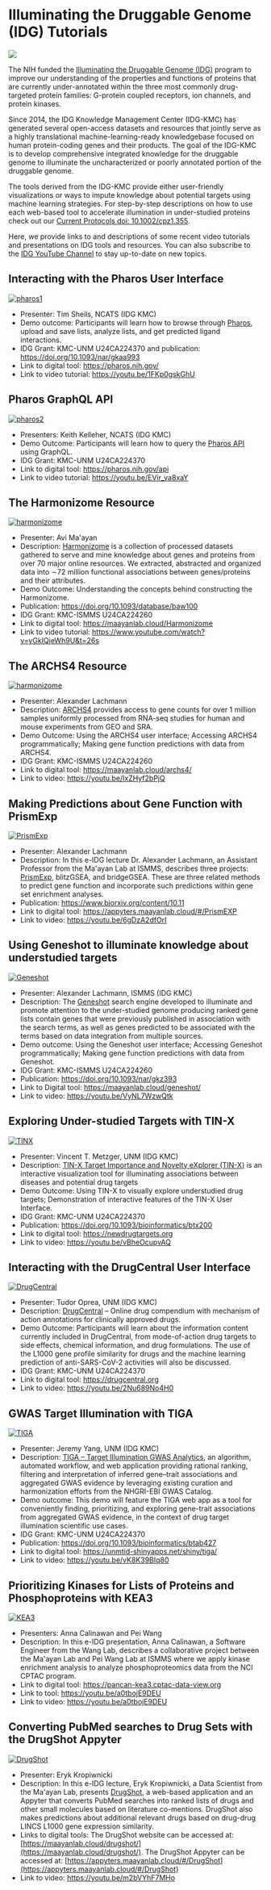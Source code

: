 # Illuminating the Druggable Genome (IDG) Tutorials

![](../images/IDG_Logo.png)

The NIH funded the [Illuminating the Druggable Genome (IDG)](https://druggablegenome.net/) program to improve our understanding of the properties and functions of proteins that are currently under-annotated within the three most commonly drug-targeted protein families: G-protein coupled receptors, ion channels, and protein kinases. 

Since 2014, the IDG Knowledge Management Center (IDG-KMC) has generated several open-access datasets and resources that jointly serve as a highly translational machine-learning-ready knowledgebase focused on human protein-coding genes and their products. The goal of the IDG-KMC is to develop comprehensive integrated knowledge for the druggable genome to illuminate the uncharacterized or poorly annotated portion of the druggable genome. 

The tools derived from the IDG-KMC provide either user-friendly visualizations or ways to impute knowledge about potential targets using machine learning strategies. For step-by-step descriptions on how to use each web-based tool to accelerate illumination in under-studied proteins check out our [Current Protocols doi: 10.1002/cpz1.355](https://currentprotocols.onlinelibrary.wiley.com/doi/10.1002/cpz1.355).


Here, we provide links to and descriptions of some recent video tutorials and presentations on IDG tools and resources. You can also subscribe to the [IDG YouTube Channel](https://www.youtube.com/c/DruggableGenomeIDG/videos) to stay up-to-date on new topics.  

## Interacting with the Pharos User Interface

[![pharos1](../images/IDGPharosYT_1.png)](https://youtu.be/1FKp0gskGhU)

* Presenter: Tim Sheils, NCATS (IDG KMC)
* Demo outcome: Participants will learn how to browse through [Pharos](https://pharos.nih.gov/), upload and save lists, analyze lists, and get predicted ligand interactions. 
* IDG Grant: KMC-UNM U24CA224370 and publication: https://doi.org/10.1093/nar/gkaa993
* Link to digital tool: <https://pharos.nih.gov/>
* Link to video tutorial: <https://youtu.be/1FKp0gskGhU> 

## Pharos GraphQL API

[![pharos2](../images/IDGPharosYT_2.png)](https://youtu.be/EVir_va8xaY)

* Presenters: Keith Kelleher, NCATS (IDG KMC) 
* Demo Outcome: Participants will learn how to query the [Pharos API](https://pharos.nih.gov/api) using GraphQL. 
* IDG Grant: KMC-UNM U24CA224370 
* Link to digital tool: <https://pharos.nih.gov/api>
* Link to video tutorial: <https://youtu.be/EVir_va8xaY>

## The Harmonizome Resource

[![harmonizome](../images/harmonizome-YT-1.png)](https://www.youtube.com/watch?v=yGkIQjeWh9U&t=26s)

* Presenter: Avi Ma'ayan
* Description: [Harmonizome](https://maayanlab.cloud/Harmonizome) is a collection of processed datasets gathered to serve and mine knowledge about genes and proteins from over 70 major online resources. We extracted, abstracted and organized data into ∼72 million functional associations between genes/proteins and their attributes. 
* Demo Outcome: Understanding the concepts behind constructing the Harmonizome. 
* Publication: <https://doi.org/10.1093/database/baw100>
* IDG Grant: KMC-ISMMS U24CA224260
* Link to digital tool: <https://maayanlab.cloud/Harmonizome>
* Link to video tutorial: <https://www.youtube.com/watch?v=yGkIQjeWh9U&t=26s>


## The ARCHS4 Resource

[![harmonizome](../images/ARCHS4-YT-1.png)](https://youtu.be/IxZHyf2bPjQ)

* Presenter: Alexander Lachmann
* Description: [ARCHS4](https://maayanlab.cloud/archs4/) provides access to gene counts for over 1 million samples uniformly processed from RNA-seq studies for human and mouse experiments from GEO and SRA. 
* Demo Outcome: Using the ARCHS4 user interface; Accessing ARCHS4 programmatically; Making gene function predictions with data from ARCHS4. 
* IDG Grant: KMC-ISMMS U24CA224260
* Link to digital tool: <https://maayanlab.cloud/archs4/>
* Link to video: <https://youtu.be/IxZHyf2bPjQ>

## Making Predictions about Gene Function with PrismExp

[![PrismExp](../images/PrismExp-YT-1.png)](https://youtu.be/6gDzA2dfOrI)

* Presenter: Alexander Lachmann
* Description: In this e-IDG lecture Dr. Alexander Lachmann, an Assistant Professor from the Ma&#39;ayan Lab at ISMMS, describes three projects: [PrismExp](https://appyters.maayanlab.cloud/#/PrismEXP), blitzGSEA, and bridgeGSEA. These are three related methods to predict gene function and incorporate such predictions within gene set enrichment analyses. 
* Publication: <https://www.biorxiv.org/content/10.11>
* Link to digital tool: <https://appyters.maayanlab.cloud/#/PrismEXP>
* Link to video: <https://youtu.be/6gDzA2dfOrI>

## Using Geneshot to illuminate knowledge about understudied targets

[![Geneshot](../images/geneshot-YT-1.png)](https://youtu.be/VyNL7WzwQtk)

* Presenter: Alexander Lachmann, ISMMS (IDG KMC) 
* Description: The [Geneshot](https://maayanlab.cloud/geneshot/) search engine developed to illuminate and promote attention to the under-studied genome producing ranked gene lists contain genes that were previously published in association with the search terms, as well as genes predicted to be associated with the terms based on data integration from multiple sources. 
* Demo outcome: Using the Geneshot user interface; Accessing Geneshot programmatically; Making gene function predictions with data from Geneshot. 
* IDG Grant: KMC-ISMMS U24CA224260 
* Publication: <https://doi.org/10.1093/nar/gkz393>
* Link to Digital tool: <https://maayanlab.cloud/geneshot/>
* Link to video: <https://youtu.be/VyNL7WzwQtk>

## Exploring Under-studied Targets with TIN-X

[![TINX](../images/tinx-YT-1.png)](https://youtu.be/vBheOcupvAQ)

* Presenter: Vincent T. Metzger, UNM (IDG KMC) 
* Description: [TIN-X Target Importance and Novelty eXplorer (TIN-X)](https://newdrugtargets.org) is an interactive visualization tool for illuminating associations between diseases and potential drug targets 
* Demo Outcome: Using TIN-X to visually explore understudied drug targets; Demonstration of interactive features of the TIN-X User Interface. 
* IDG Grant: KMC-UNM U24CA224370 
* Publication: <https://doi.org/10.1093/bioinformatics/btx200>
* Link to digital tool: <https://newdrugtargets.org>
* Link to video: <https://youtu.be/vBheOcupvAQ>

## Interacting with the DrugCentral User Interface

[![DrugCentral](../images/drugcentralYT_1.png)](https://youtu.be/2Nu689No4H0)

* Presenter: Tudor Oprea, UNM (IDG KMC) 
* Description: [DrugCentral](https://drugcentral.org) – Online drug compendium with mechanism of action annotations for clinically approved drugs. 
* Demo Outcome: Participants will learn about the information content currently included in DrugCentral, from mode-of-action drug targets to side effects, chemical information, and drug formulations. The use of the L1000 gene profile similarity for drugs and the machine learning prediction of anti-SARS-CoV-2 activities will also be discussed. 
* IDG Grant: KMC-UNM U24CA224370 
* Link to digital tool: <https://drugcentral.org>
* Link to video: <https://youtu.be/2Nu689No4H0>

## GWAS Target Illumination with TIGA

[![TIGA](../images/tigaYT_1.png)](https://youtu.be/2Nu689No4H0)

* Presenter: Jeremy Yang, UNM (IDG KMC) 
* Description: [TIGA – Target Illumination GWAS Analytics](https://unmtid-shinyapps.net/shiny/tiga/), an algorithm, automated workflow, and web application providing rational ranking, filtering and interpretation of inferred gene–trait associations and aggregated GWAS evidence by leveraging existing curation and harmonization efforts from the NHGRI-EBI GWAS Catalog. 
* Demo outcome: This demo will feature the TIGA web app as a tool for conveniently finding, prioritizing, and exploring gene-trait associations from aggregated GWAS evidence, in the context of drug target illumination scientific use cases. 
* IDG Grant: KMC-UNM U24CA224370 
* Publication: <https://doi.org/10.1093/bioinformatics/btab427>
* Link to digital tool: <https://unmtid-shinyapps.net/shiny/tiga/>
* Link to video: <https://youtu.be/vK8K39BIq80>

## Prioritizing Kinases for Lists of Proteins and Phosphoproteins with KEA3

[![KEA3](../images/kea3YT_1.png)](https://youtu.be/a0tbojE9DEU)

* Presenters: Anna Calinawan and Pei Wang
* Description: In this e-IDG presentation, Anna Calinawan, a Software Engineer from the Wang Lab, describes a collaborative project between the Ma&#39;ayan Lab and Pei Wang Lab at ISMMS where we apply kinase enrichment analysis to analyze phosphoproteomics data from the NCI CPTAC program. 
* Link to digital tool: <https://pancan-kea3.cptac-data-view.org>
* Link to tool: <https://youtu.be/a0tbojE9DEU>
* Link to video: <https://youtu.be/a0tbojE9DEU>

## Converting PubMed searches to Drug Sets with the DrugShot Appyter

[![DrugShot](../images/drugshotYT_1.png)](https://youtu.be/m2bVYhF7MHo)

* Presenter: Eryk Kropiwnicki
* Description: In this e-IDG lecture, Eryk Kropiwnicki, a Data Scientist from the Ma&#39;ayan Lab, presents [DrugShot](https://maayanlab.cloud/drugshot/), a web-based application and an Appyter that converts PubMed searches into ranked lists of drugs and other small molecules based on literature co-mentions. DrugShot also makes predictions about additional relevant drugs based on drug-drug LINCS L1000 gene expression similarity.
* Links to digital tools: The DrugShot website can be accessed at: [https://maayanlab.cloud/drugshot/](https://maayanlab.cloud/drugshot/). The DrugShot Appyter can be accessed at: [https://appyters.maayanlab.cloud/#/DrugShot](https://appyters.maayanlab.cloud/#/DrugShot)
* Link to video: <https://youtu.be/m2bVYhF7MHo>

